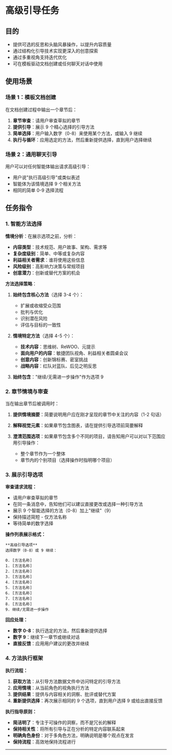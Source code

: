 
# 高级引导任务

## 目的

- 提供可选的反思和头脑风暴操作，以提升内容质量
- 通过结构化引导技术实现更深入的创意探索
- 通过多重视角支持迭代优化
- 可在模板驱动文档创建或任何聊天对话中使用

## 使用场景

### 场景 1：模板文档创建

在文档创建过程中输出一个章节后：

1. **章节审查**：请用户审查草拟的章节
2. **提供引导**：展示 9 个精心选择的引导方法
3. **简单选择**：用户输入数字（0-8）来使用某个方法，或输入 9 继续
4. **执行与循环**：应用选定的方法，然后重新提供选择，直到用户选择继续

### 场景 2：通用聊天引导

用户可以对任何智能体输出请求高级引导：

- 用户说"执行高级引导"或类似表述
- 智能体为该情境选择 9 个相关方法
- 相同的简单 0-9 选择流程

## 任务指令

### 1. 智能方法选择

**情境分析**：在展示选项之前，分析：

- **内容类型**：技术规范、用户故事、架构、需求等
- **复杂度级别**：简单、中等或复杂内容
- **利益相关者需求**：谁将使用这些信息
- **风险级别**：高影响力决策与常规项目
- **创意潜力**：创新或替代方案的机会

**方法选择策略**：

1. **始终包含核心方法**（选择 3-4 个）：
   - 扩展或收缩受众范围
   - 批判与优化
   - 识别潜在风险
   - 评估与目标的一致性

2. **情境特定方法**（选择 4-5 个）：
   - **技术内容**：思维树、ReWOO、元提示
   - **面向用户的内容**：敏捷团队视角、利益相关者圆桌会议
   - **创意内容**：创新锦标赛、密室挑战
   - **战略内容**：红队对蓝队、后见之明反思

3. **始终包含**："继续/无需进一步操作"作为选项 9

### 2. 章节情境与审查

当在输出章节后被调用时：

1. **提供情境摘要**：简要说明用户应在刚才呈现的章节中关注的内容（1-2 句话）

2. **解释视觉元素**：如果章节包含图表，请在提供引导选项前简要解释

3. **澄清范围选项**：如果章节包含多个不同的项目，请告知用户可以对以下范围应用引导操作：
   - 整个章节作为一个整体
   - 章节内的个别项目（选择操作时指明哪个项目）

### 3. 展示引导选项

**审查请求流程：**

- 请用户审查草拟的章节
- 在同一条消息中，告知他们可以建议直接更改或选择一种引导方法
- 展示 9 个智能选择的方法（0-8）加上"继续"（9）
- 保持描述简短 - 仅方法名称
- 等待简单的数字选择

**操作列表展示格式：**

```text
**高级引导选项**
选择数字（0-8）或 9 继续：

0. [方法名称]
1. [方法名称]
2. [方法名称]
3. [方法名称]
4. [方法名称]
5. [方法名称]
6. [方法名称]
7. [方法名称]
8. [方法名称]
9. 继续/无需进一步操作
```

**回应处理：**

- **数字 0-8**：执行选定的方法，然后重新提供选择
- **数字 9**：继续下一章节或继续对话
- **直接反馈**：应用用户建议的更改并继续

### 4. 方法执行框架

**执行流程：**

1. **获取方法**：从引导方法数据文件中访问特定的引导方法
2. **应用情境**：从当前角色的视角执行方法
3. **提供结果**：提供与内容相关的洞察、批评或替代方案
4. **重新提供选择**：再次展示相同的 9 个选项，直到用户选择 9 或给出直接反馈

**执行指导原则：**

- **简洁明了**：专注于可操作的洞察，而不是冗长的解释
- **保持相关性**：将所有引导与正在分析的特定内容联系起来
- **明确角色身份**：对于多角色方法，明确说明是哪个观点在发言
- **保持流程**：高效地保持流程进行

---